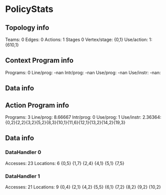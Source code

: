 # PolicyStats
## Topology info
Teams:		0
Edges:		0
Actions:	1
Stages		0
Vertex/stage:	{0,1} 
Use/action:	1: {610,1} 

## Context Program info
Programs:	0
Line/prog:	-nan
Intr/prog:	-nan
Use/prog:	-nan
Use/instr:	-nan: 

## Data info


## Action Program info
Programs:	3
Line/prog:	8.66667
Intr/prog:	0
Use/prog:	1
Use/instr:	2.36364: {0,2}{2,2}{3,2}{5,2}{8,3}{10,1}{11,6}{12,1}{13,2}{14,2}{19,3}

## Data info

### DataHandler 0
Accesses:	23
Locations:	6
{0,5} {1,7} {2,4} {4,1} {5,1} {7,5} 

### DataHandler 1
Accesses:	21
Locations:	9
{0,4} {2,1} {4,2} {5,5} {6,1} {7,2} {8,2} {9,2} {10,2} 